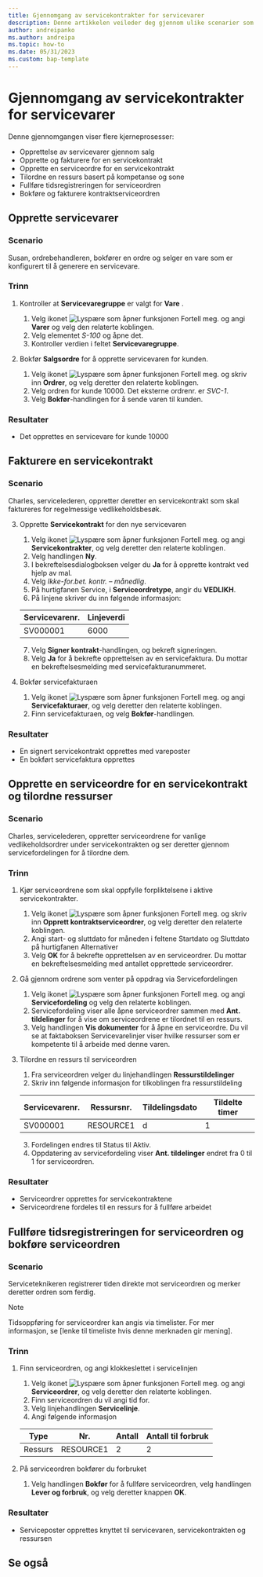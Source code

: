 ```yaml
---
title: Gjennomgang av servicekontrakter for servicevarer
description: Denne artikkelen veileder deg gjennom ulike scenarier som involverer servicevarer og kontrakter.
author: andreipanko
ms.author: andreipa
ms.topic: how-to
ms.date: 05/31/2023
ms.custom: bap-template
---
```


# Gjennomgang av servicekontrakter for servicevarer

Denne gjennomgangen viser flere kjerneprosesser:

- Opprettelse av servicevarer gjennom salg
- Opprette og fakturere for en servicekontrakt
- Opprette en serviceordre for en servicekontrakt
- Tilordne en ressurs basert på kompetanse og sone
- Fullføre tidsregistreringen for serviceordren
- Bokføre og fakturere kontraktserviceordren

## Opprette servicevarer

### Scenario  

Susan, ordrebehandleren, bokfører en ordre og selger en vare som er konfigurert til å generere en servicevare.  

### Trinn

1. Kontroller at **Servicevaregruppe** er valgt for **Vare** .
   
    1. Velg ikonet ![Lyspære som åpner funksjonen Fortell meg.](../../media/ui-search/search_small.png "Fortell hva du vil gjøre") og angi **Varer** og velg den relaterte koblingen.  
    2. Velg elementet *S-100* og åpne det.
    3. Kontroller verdien i feltet **Servicevaregruppe**.
       
2. Bokfør **Salgsordre** for å opprette servicevaren for kunden.  

    1. Velg ikonet ![Lyspære som åpner funksjonen Fortell meg.](../../media/ui-search/search_small.png "Fortell hva du vil gjøre") og skriv inn **Ordrer**, og velg deretter den relaterte koblingen.  
    2. Velg ordren for kunde 10000. Det eksterne ordrenr. er *SVC-1*.
    3. Velg **Bokfør**-handlingen for å sende varen til kunden.

### Resultater

- Det opprettes en servicevare for kunde 10000

##  Fakturere en servicekontrakt

### Scenario

Charles, servicelederen, oppretter deretter en servicekontrakt som skal faktureres for regelmessige vedlikeholdsbesøk.

3. Opprette **Servicekontrakt** for den nye servicevaren
    1. Velg ikonet ![Lyspære som åpner funksjonen Fortell meg.](../../media/ui-search/search_small.png "Fortell hva du vil gjøre") og angi **Servicekontrakter**, og velg deretter den relaterte koblingen.
    2. Velg handlingen **Ny**.  
    3. I bekreftelsesdialogboksen velger du **Ja** for å opprette kontrakt ved hjelp av mal. 
    4. Velg *Ikke-for.bet. kontr. – månedlig*.
    5. På hurtigfanen Service, i **Serviceordretype**, angir du **VEDLIKH**.
    6. På linjene skriver du inn følgende informasjon:

    |Servicevarenr.|Linjeverdi|  
    |----------------|----------|  
    |SV000001|6000|

    7. Velg **Signer kontrakt**-handlingen, og bekreft signeringen.
    8. Velg **Ja** for å bekrefte opprettelsen av en servicefaktura. Du mottar en bekreftelsesmelding med servicefakturanummeret.

3. Bokfør servicefakturaen
   1. Velg ikonet ![Lyspære som åpner funksjonen Fortell meg.](../../media/ui-search/search_small.png "Fortell hva du vil gjøre") og angi **Servicefakturaer**, og velg deretter den relaterte koblingen.
   2. Finn servicefakturaen, og velg **Bokfør**-handlingen.

### Resultater

- En signert servicekontrakt opprettes med vareposter
- En bokført servicefaktura opprettes

## Opprette en serviceordre for en servicekontrakt og tilordne ressurser

### Scenario  

Charles, servicelederen, oppretter serviceordrene for vanlige vedlikeholdsordrer under servicekontrakten og ser deretter gjennom servicefordelingen for å tilordne dem.

### Trinn

1. Kjør serviceordrene som skal oppfylle forpliktelsene i aktive servicekontrakter.
   1. Velg ikonet ![Lyspære som åpner funksjonen Fortell meg.](../../media/ui-search/search_small.png "Fortell hva du vil gjøre") og skriv inn **Opprett kontraktserviceordrer**, og velg deretter den relaterte koblingen.
   2. Angi start- og sluttdato for måneden i feltene Startdato og Sluttdato på hurtigfanen Alternativer
   3. Velg **OK** for å bekrefte opprettelsen av en serviceordrer. Du mottar en bekreftelsesmelding med antallet opprettede serviceordrer.

2. Gå gjennom ordrene som venter på oppdrag via Servicefordelingen
   1. Velg ikonet ![Lyspære som åpner funksjonen Fortell meg.](../../media/ui-search/search_small.png "Fortell hva du vil gjøre") og angi **Servicefordeling** og velg den relaterte koblingen.
   2. Servicefordeling viser alle åpne serviceordrer sammen med **Ant. tildelinger** for å vise om serviceordrene er tilordnet til en ressurs.
   3. Velg handlingen **Vis dokumenter** for å åpne en serviceordre.  Du vil se at faktaboksen Servicevarelinjer viser hvilke ressurser som er kompetente til å arbeide med denne varen.

3. Tilordne en ressurs til serviceordren
   1. Fra serviceordren velger du linjehandlingen **Ressurstildelinger**
   2. Skriv inn følgende informasjon for tilkoblingen fra ressurstildeling

    |Servicevarenr.|Ressursnr.|Tildelingsdato|Tildelte timer|
    |----------------|------------|---------------|---------------|  
    |SV000001|RESOURCE1|d|1|

    3. Fordelingen endres til Status til Aktiv.
    4. Oppdatering av servicefordeling viser **Ant. tildelinger** endret fra 0 til 1 for serviceordren.

### Resultater

- Serviceordrer opprettes for servicekontraktene
- Serviceordrene fordeles til en ressurs for å fullføre arbeidet

## Fullføre tidsregistreringen for serviceordren og bokføre serviceordren

### Scenario  

Serviceteknikeren registrerer tiden direkte mot serviceordren og merker deretter ordren som ferdig.

> [!NOTE]
> Tidsoppføring for serviceordrer kan angis via timelister. For mer informasjon, se [lenke til timeliste hvis denne merknaden gir mening].

### Trinn

1. Finn serviceordren, og angi klokkeslettet i servicelinjen
   1. Velg ikonet ![Lyspære som åpner funksjonen Fortell meg.](../../media/ui-search/search_small.png "Fortell hva du vil gjøre") og angi **Serviceordrer**, og velg deretter den relaterte koblingen.
   2. Finn serviceordren du vil angi tid for.
   3. Velg linjehandlingen **Servicelinje**.
   4. Angi følgende informasjon

    |Type|Nr.|Antall|Antall til forbruk|
    |----|---|--------|--------|   
    |Ressurs|RESOURCE1|2|2|

2. På serviceordren bokfører du forbruket
   1. Velg handlingen **Bokfør** for å fullføre serviceordren, velg handlingen **Lever og forbruk**, og velg deretter knappen **OK**.

### Resultater

- Serviceposter opprettes knyttet til servicevaren, servicekontrakten og ressursen

## Se også
